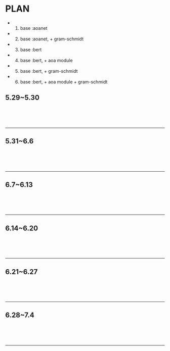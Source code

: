 # PLAN

- 1. base :aoanet
- 2. base :aoanet, + gram-schmidt
- 3. base :bert
- 4. base :bert, + aoa module
- 5. base :bert, + gram-schmidt
- 6. base :bert, + aoa module + gram-schmidt


## 5.29~5.30
 
<br><br><br>

---

## 5.31~6.6

<br><br><br>

---

## 6.7~6.13

<br><br><br>

---

## 6.14~6.20

<br><br><br>

---

## 6.21~6.27

<br><br><br>

---

## 6.28~7.4

<br><br><br>

---


